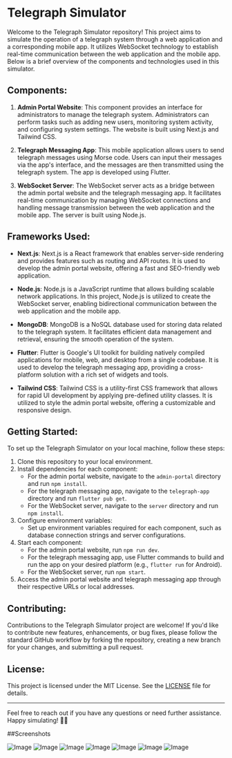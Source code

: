 # Telegraph Simulator

Welcome to the Telegraph Simulator repository! This project aims to simulate the operation of a telegraph system through a web application and a corresponding mobile app. It utilizes WebSocket technology to establish real-time communication between the web application and the mobile app. Below is a brief overview of the components and technologies used in this simulator.

## Components:

1. **Admin Portal Website**: This component provides an interface for administrators to manage the telegraph system. Administrators can perform tasks such as adding new users, monitoring system activity, and configuring system settings. The website is built using Next.js and Tailwind CSS.

2. **Telegraph Messaging App**: This mobile application allows users to send telegraph messages using Morse code. Users can input their messages via the app's interface, and the messages are then transmitted using the telegraph system. The app is developed using Flutter.

3. **WebSocket Server**: The WebSocket server acts as a bridge between the admin portal website and the telegraph messaging app. It facilitates real-time communication by managing WebSocket connections and handling message transmission between the web application and the mobile app. The server is built using Node.js.

## Frameworks Used:

- **Next.js**: Next.js is a React framework that enables server-side rendering and provides features such as routing and API routes. It is used to develop the admin portal website, offering a fast and SEO-friendly web application.

- **Node.js**: Node.js is a JavaScript runtime that allows building scalable network applications. In this project, Node.js is utilized to create the WebSocket server, enabling bidirectional communication between the web application and the mobile app.

- **MongoDB**: MongoDB is a NoSQL database used for storing data related to the telegraph system. It facilitates efficient data management and retrieval, ensuring the smooth operation of the system.

- **Flutter**: Flutter is Google's UI toolkit for building natively compiled applications for mobile, web, and desktop from a single codebase. It is used to develop the telegraph messaging app, providing a cross-platform solution with a rich set of widgets and tools.

- **Tailwind CSS**: Tailwind CSS is a utility-first CSS framework that allows for rapid UI development by applying pre-defined utility classes. It is utilized to style the admin portal website, offering a customizable and responsive design.

## Getting Started:

To set up the Telegraph Simulator on your local machine, follow these steps:

1. Clone this repository to your local environment.
2. Install dependencies for each component:
   - For the admin portal website, navigate to the `admin-portal` directory and run `npm install`.
   - For the telegraph messaging app, navigate to the `telegraph-app` directory and run `flutter pub get`.
   - For the WebSocket server, navigate to the `server` directory and run `npm install`.
3. Configure environment variables:
   - Set up environment variables required for each component, such as database connection strings and server configurations.
4. Start each component:
   - For the admin portal website, run `npm run dev`.
   - For the telegraph messaging app, use Flutter commands to build and run the app on your desired platform (e.g., `flutter run` for Android).
   - For the WebSocket server, run `npm start`.
5. Access the admin portal website and telegraph messaging app through their respective URLs or local addresses.

## Contributing:

Contributions to the Telegraph Simulator project are welcome! If you'd like to contribute new features, enhancements, or bug fixes, please follow the standard GitHub workflow by forking the repository, creating a new branch for your changes, and submitting a pull request.

## License:

This project is licensed under the MIT License. See the [LICENSE](LICENSE) file for details.

---

Feel free to reach out if you have any questions or need further assistance. Happy simulating! 📡📜

##Screenshots

![Image](https://i.postimg.cc/4NZvCZ8N/Screenshot-2024-03-17-101429.png)
![Image](https://i.postimg.cc/rFJ1MbbG/Screenshot-2024-03-17-101716.png)
![Image](https://i.postimg.cc/h4V83h15/Screenshot-2024-03-17-101731.png)
![Image](https://i.postimg.cc/0jhNW17j/Whats-App-Image-2024-03-17-at-10-31-43-AM.jpg)
![Image](https://i.postimg.cc/Dyb0WmKX/Whats-App-Image-2024-03-17-at-10-31-51-AM.jpg)
![Image](https://i.postimg.cc/c1z64wPW/Whats-App-Image-2024-03-17-at-10-32-00-AM.jpg)
![Image](https://i.postimg.cc/2y167Sbg/Whats-App-Image-2024-03-17-at-10-32-27-AM.jpg)
